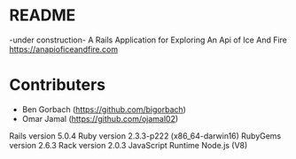 # README

-under construction-
A Rails Application for Exploring An Api of Ice And Fire
https://anapioficeandfire.com

# Contributers 
- Ben Gorbach (https://github.com/bigorbach)
- Omar Jamal (https://github.com/ojamal02)

Rails version             5.0.4
Ruby version              2.3.3-p222 (x86_64-darwin16)
RubyGems version          2.6.3
Rack version              2.0.3
JavaScript Runtime        Node.js (V8)
